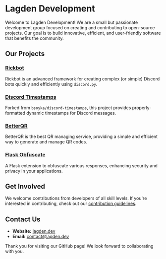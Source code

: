 # Lagden Development

Welcome to Lagden Development! We are a small but passionate development group focused on creating and contributing to open-source projects. Our goal is to build innovative, efficient, and user-friendly software that benefits the community.

## Our Projects

### [Rickbot](https://github.com/Lagden-Development/rickbot)
Rickbot is an advanced framework for creating complex (or simple) Discord bots quickly and efficiently using `discord.py`.

### [Discord Timestamps](https://github.com/Lagden-Development/discord-timestamps)
Forked from `bsoyka/discord-timestamps`, this project provides properly-formatted dynamic timestamps for Discord messages.

### [BetterQR](https://github.com/Lagden-Development/betterqr)
BetterQR is the best QR managing service, providing a simple and efficient way to generate and manage QR codes.

### [Flask Obfuscate](https://github.com/Lagden-Development/flask-obfuscate)
A Flask extension to obfuscate various responses, enhancing security and privacy in your applications.

## Get Involved

We welcome contributions from developers of all skill levels. If you're interested in contributing, check out our [contribution guidelines](https://github.com/Lagden-Development/.github/blob/main/CONTRIBUTING.md).

## Contact Us

- **Website:** [lagden.dev](https://lagden.dev)
- **Email:** [contact@lagden.dev](mailto:contact@lagden.dev)

Thank you for visiting our GitHub page! We look forward to collaborating with you.
